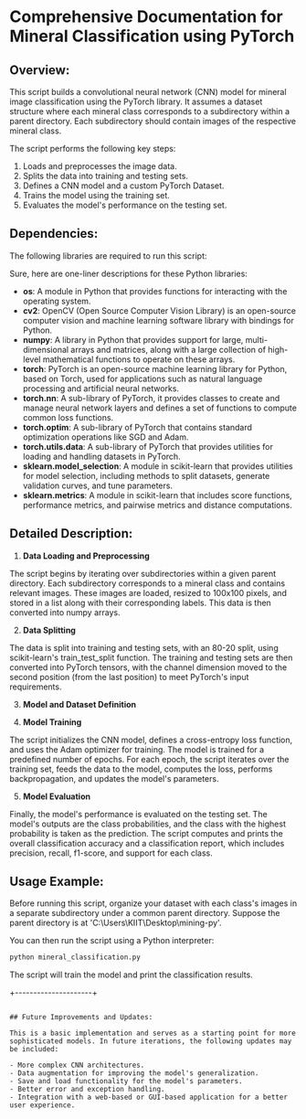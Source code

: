 # Comprehensive Documentation for Mineral Classification using PyTorch

## Overview:

This script builds a convolutional neural network (CNN) model for mineral image classification using the PyTorch library. It assumes a dataset structure where each mineral class corresponds to a subdirectory within a parent directory. Each subdirectory should contain images of the respective mineral class. 

The script performs the following key steps:

1. Loads and preprocesses the image data.
2. Splits the data into training and testing sets.
3. Defines a CNN model and a custom PyTorch Dataset.
4. Trains the model using the training set.
5. Evaluates the model's performance on the testing set.

## Dependencies:

The following libraries are required to run this script:

Sure, here are one-liner descriptions for these Python libraries:

- **os**: A module in Python that provides functions for interacting with the operating system.
- **cv2**: OpenCV (Open Source Computer Vision Library) is an open-source computer vision and machine learning software library with bindings for Python.
- **numpy**: A library in Python that provides support for large, multi-dimensional arrays and matrices, along with a large collection of high-level mathematical functions to operate on these arrays.
- **torch**: PyTorch is an open-source machine learning library for Python, based on Torch, used for applications such as natural language processing and artificial neural networks.
- **torch.nn**: A sub-library of PyTorch, it provides classes to create and manage neural network layers and defines a set of functions to compute common loss functions.
- **torch.optim**: A sub-library of PyTorch that contains standard optimization operations like SGD and Adam.
- **torch.utils.data**: A sub-library of PyTorch that provides utilities for loading and handling datasets in PyTorch.
- **sklearn.model_selection**: A module in scikit-learn that provides utilities for model selection, including methods to split datasets, generate validation curves, and tune parameters.
- **sklearn.metrics**: A module in scikit-learn that includes score functions, performance metrics, and pairwise metrics and distance computations.


## Detailed Description:

1. **Data Loading and Preprocessing**

The script begins by iterating over subdirectories within a given parent directory. Each subdirectory corresponds to a mineral class and contains relevant images. These images are loaded, resized to 100x100 pixels, and stored in a list along with their corresponding labels. This data is then converted into numpy arrays.

2. **Data Splitting**

The data is split into training and testing sets, with an 80-20 split, using scikit-learn's train_test_split function. The training and testing sets are then converted into PyTorch tensors, with the channel dimension moved to the second position (from the last position) to meet PyTorch's input requirements.

3. **Model and Dataset Definition**




4. **Model Training**

The script initializes the CNN model, defines a cross-entropy loss function, and uses the Adam optimizer for training. The model is trained for a predefined number of epochs. For each epoch, the script iterates over the training set, feeds the data to the model, computes the loss, performs backpropagation, and updates the model's parameters.

5. **Model Evaluation**

Finally, the model's performance is evaluated on the testing set. The model's outputs are the class probabilities, and the class with the highest probability is taken as the prediction. The script computes and prints the overall classification accuracy and a classification report, which includes precision, recall, f1-score, and support for each class.

## Usage Example:

Before running this script, organize your dataset with each class's images in a separate subdirectory under a common parent directory. Suppose the parent directory is at 'C:\\Users\\KIIT\\Desktop\\mining-py'.

You can then run the script using a Python interpreter:

```bash
python mineral_classification.py
```

The script will train the model and print the classification results.


+---------------------+

```

## Future Improvements and Updates:

This is a basic implementation and serves as a starting point for more sophisticated models. In future iterations, the following updates may be included:

- More complex CNN architectures.
- Data augmentation for improving the model's generalization.
- Save and load functionality for the model's parameters.
- Better error and exception handling.
- Integration with a web-based or GUI-based application for a better user experience.

